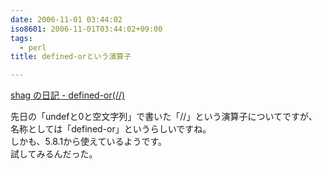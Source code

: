 ```yaml
---
date: 2006-11-01 03:44:02
iso8601: 2006-11-01T03:44:02+09:00
tags:
  - perl
title: defined-orという演算子

---
```


<div class="entry-body">
  <p><a href="http://d.hatena.ne.jp/shag/20061006">shag の日記 - defined-or(//)</a></p>

  <p>先日の「undefと0と空文字列」で書いた「//」という演算子についてですが、名称としては「defined-or」というらしいですね。<br />
    しかも、5.8.1から使えているようです。<br />
    試してみるんだった。</p>
</div>
